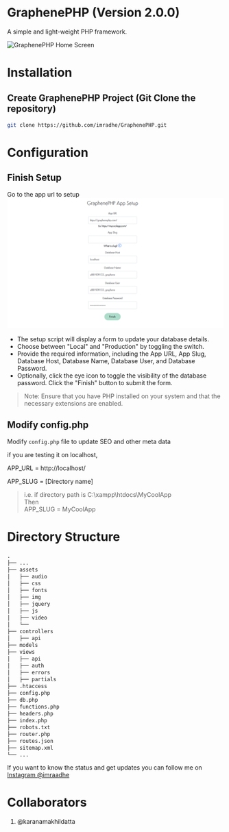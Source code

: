 <h1>GraphenePHP (Version 2.0.0) </h1>
A simple and light-weight PHP framework.

![GraphenePHP Home Screen](/assets/img/ss.png "GraphenePHP Home Screen")

# Installation

## Create GraphenePHP Project (Git Clone the repository)

```bash
git clone https://github.com/imradhe/GraphenePHP.git
```

# Configuration

## Finish Setup
Go to the app url to setup
![GraphenePHP Configuraion](/assets/img/configuraion.png "GraphenePHP Configuraion")
- The setup script will display a form to update your database details.
- Choose between "Local" and "Production" by toggling the switch.
- Provide the required information, including the App URL, App Slug, Database Host, Database Name, Database User, and Database Password.
- Optionally, click the eye icon to toggle the visibility of the database password.
Click the "Finish" button to submit the form.


> Note: Ensure that you have PHP installed on your system and that the necessary extensions are enabled.


## Modify config.php
Modify `config.php` file to update SEO and other meta data

if you are testing it on localhost, 

APP_URL = http://localhost/

APP_SLUG = [Directory name]

> i.e. if directory path is C:\xampp\htdocs\MyCoolApp <br>
Then <br>
> APP_SLUG = MyCoolApp



# Directory Structure
```
.
├── ...
├── assets   
│   ├── audio                 
│   ├── css   
│   ├── fonts         
│   ├── img
│   ├── jquery
│   ├── js   
│   ├── video
│   └──      
├── controllers
│   ├── api      
├── models       
├── views   
│   ├── api
│   ├── auth
│   ├── errors
│   ├── partials 
├── .htaccess 
├── config.php 
├── db.php   
├── functions.php
├── headers.php
├── index.php
├── robots.txt
├── router.php
├── routes.json
├── sitemap.xml
└── ...
```



If you want to know the status and get updates you can follow me on [Instagram @imraadhe](https://instagram.com/imraadhe)

# Collaborators

1. @karanamakhildatta


